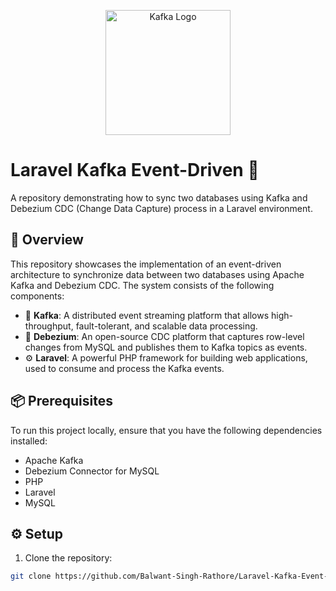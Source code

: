 <p align="center">
    <img src="https://kafka.apache.org/logos/kafka_logo--simple.png](https://blog.min.io/content/images/2021/09/1_kqpVTzo8b0e2oKdOjWQxZA.png" alt="Kafka Logo" width="200">
</p>

# Laravel Kafka Event-Driven 🚀

A repository demonstrating how to sync two databases using Kafka and Debezium CDC (Change Data Capture) process in a Laravel environment.

## 🌟 Overview

This repository showcases the implementation of an event-driven architecture to synchronize data between two databases using Apache Kafka and Debezium CDC. The system consists of the following components:

- 🚀 **Kafka**: A distributed event streaming platform that allows high-throughput, fault-tolerant, and scalable data processing.
- 🔀 **Debezium**: An open-source CDC platform that captures row-level changes from MySQL and publishes them to Kafka topics as events.
- ⚙️ **Laravel**: A powerful PHP framework for building web applications, used to consume and process the Kafka events.

## 📦 Prerequisites

To run this project locally, ensure that you have the following dependencies installed:

- Apache Kafka
- Debezium Connector for MySQL
- PHP
- Laravel
- MySQL

## ⚙️ Setup

1. Clone the repository:

```bash
git clone https://github.com/Balwant-Singh-Rathore/Laravel-Kafka-Event-Driven

